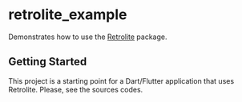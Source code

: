 # retrolite_example

Demonstrates how to use the [Retrolite](https://pub.dev/retrolite) package.

## Getting Started

This project is a starting point for a Dart/Flutter application that uses Retrolite. Please, see the sources codes. 

